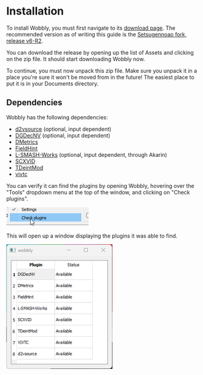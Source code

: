 # Installation

To install Wobbly, you must first navigate to its [download page][wobbly_release].
The recommended version as of writing this guide is the [Setsugennoao fork, release v6-R2][recommended_version].

You can download the release by opening up the list of Assets
and clicking on the zip file.
It should start downloading Wobbly now.

To continue, you must now unpack this zip file.
Make sure you unpack it in a place you're sure it won't be moved from in the future!
The easiest place to put it is in your Documents directory.

## Dependencies

Wobbly has the following dependencies:

* [d2vsource](https://github.com/dwbuiten/d2vsource) (optional, input dependent)
* [DGDecNV](https://www.rationalqm.us/dgdecnv/dgdecnv.html) (optional, input dependent)
* [DMetrics](https://github.com/vapoursynth/dmetrics)
* [FieldHint](https://github.com/dubhater/vapoursynth-fieldhint)
* [L-SMASH-Works](https://github.com/AkarinVS/vapoursynth-plugin) (optional, input dependent, through Akarin)
* [SCXVID](https://github.com/dubhater/vapoursynth-scxvid)
* [TDeintMod](https://github.com/HomeOfVapourSynthEvolution/VapourSynth-TDeintMod)
* [vivtc](https://github.com/vapoursynth/vivtc)

You can verify it can find the plugins by opening Wobbly,
hovering over the "Tools" dropdown menu at the top of the window,
and clicking on "Check plugins".

![Checking installed plugins](imgs/check_plugins.png)

This will open up a window displaying the plugins it was able to find.

![Installed plugins](imgs/installed_plugins.png)


[//]: <> (urls)
[wobbly_release]: https://github.com/Setsugennoao/Wobbly/releases
[recommended_version]: https://github.com/Setsugennoao/Wobbly/
